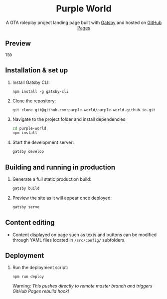 <h1 align="center">
  Purple World
</h1>
<p align="center">
  A GTA roleplay project landing page built with <a href="https://www.gatsbyjs.org/" target="_blank">Gatsby</a> and hosted on <a href="https://pages.github.com/" target="_blank">GitHub Pages</a>
</p>


## Preview

```TBD```



## Installation & set up

1. Install Gatsby CLI:
    ```
    npm install -g gatsby-cli
    ```

2. Clone the repository:
   ```
   git clone git@github.com:purple-world/purple-world.github.io.git
   ```

3. Navigate to the project folder and install dependencies:
   ```sh
   cd purple-world
   npm install
   ```

4. Start the development server:

   ```sh
   gatsby develop
   ```

## Building and running in production

1. Generate a full static production build:

   ```sh
   gatsby build
   ```

2. Preview the site as it will appear once deployed:

   ```sh
   gatsby serve
   ```

## Content editing

- Content displayed on page such as texts and buttons can be modified through YAML files located in `/src/config/` subfolders.

## Deployment

1. Run the deployment script:
    ```
    npm run deploy
    ```
    Warning: *This pushes directly to remote master branch and triggers GitHub Pages rebuild hook!*
